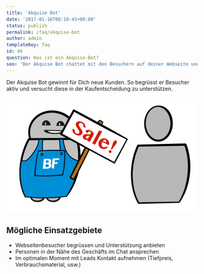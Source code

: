```yaml
---
title: 'Akquise Bot'
date: '2017-01-16T08:10:45+00:00'
status: publish
permalink: /faq/akquise-bot
author: admin
templateKey: faq
id: 66
question: Was ist ein Akquise-Bot?
seo: 'Der Akquise Bot chattet mit den Besuchern auf deiner Webseite und macht sie zu Kunden.'
---
```


Der Akquise Bot gewinnt für Dich neue Kunden. So begrüsst er Besucher aktiv und versucht diese in der Kaufentscheidung zu unterstützen.

![Akquise Bot](acquisition.svg)

## Mögliche Einsatzgebiete

- Webseitenbesucher begrüssen und Unterstützung anbieten
- Personen in der Nähe des Geschäfts im Chat ansprechen
- Im optimalen Moment mit Leads Kontakt aufnehmen (Tiefpreis, Verbrauchsmaterial, usw.)
